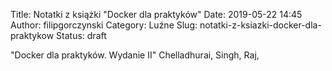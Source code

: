 Title: Notatki z książki "Docker dla praktyków"
Date: 2019-05-22 14:45
Author: filipgorczynski
Category: Luźne
Slug: notatki-z-ksiazki-docker-dla-praktykow
Status: draft

"Docker dla praktyków. Wydanie II" Chelladhurai, Singh, Raj,

 
